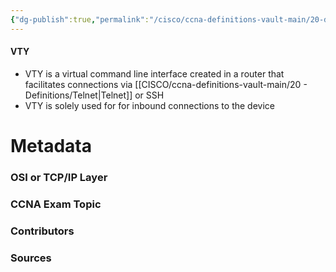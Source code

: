 ```yaml
---
{"dg-publish":true,"permalink":"/cisco/ccna-definitions-vault-main/20-definitions/vty/","tags":["defs_ccna"]}
---
```


#### VTY
- VTY is a virtual command line interface created in a router that facilitates connections via [[CISCO/ccna-definitions-vault-main/20 - Definitions/Telnet\|Telnet]] or SSH
- VTY is solely used for for inbound connections to the device

# Metadata
### OSI or TCP/IP Layer

### CCNA Exam Topic

### Contributors

### Sources

